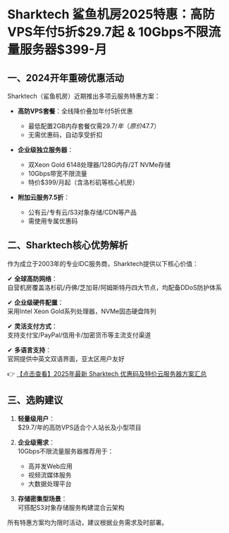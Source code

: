 # Sharktech 鲨鱼机房2025特惠：高防VPS年付5折$29.7起 & 10Gbps不限流量服务器$399-月

## 一、2024开年重磅优惠活动

Sharktech（鲨鱼机房）近期推出多项云服务特惠方案：

- **高防VPS套餐**：全线降价叠加年付5折优惠
  - 最低配置2GB内存套餐仅需$29.7/年（原价$47.7）
  - 无需优惠码，自动享受折扣

- **企业级独立服务器**：
  - 双Xeon Gold 6148处理器/128G内存/2T NVMe存储
  - 10Gbps带宽不限流量
  - 特价$399/月起（含洛杉矶等核心机房）

- **附加云服务7.5折**：
  - 公有云/专有云/S3对象存储/CDN等产品
  - 需使用专属优惠码

## 二、Sharktech核心优势解析

作为成立于2003年的专业IDC服务商，Sharktech提供以下核心价值：

✔ **全球高防网络**：  
  自营机房覆盖洛杉矶/丹佛/芝加哥/阿姆斯特丹四大节点，均配备DDoS防护体系

✔ **企业级硬件配置**：  
  采用Intel Xeon Gold系列处理器，NVMe固态硬盘阵列

✔ **灵活支付方式**：  
  支持支付宝/PayPal/信用卡/加密货币等主流支付渠道

✔ **多语言支持**：  
  官网提供中英文双语界面，亚太区用户友好

👉 [【点击查看】2025年最新 Sharktech 优惠码及特价云服务器方案汇总](https://bit.ly/Sharktech)

## 三、选购建议

1. **轻量级用户**：  
   $29.7/年的高防VPS适合个人站长及小型项目

2. **企业级需求**：  
   10Gbps不限流量服务器推荐用于：
   - 高并发Web应用
   - 视频流媒体服务
   - 大数据处理平台

3. **存储密集型场景**：  
   可搭配S3对象存储服务构建混合云架构

所有特惠方案均为限时活动，建议根据业务需求及时部署。